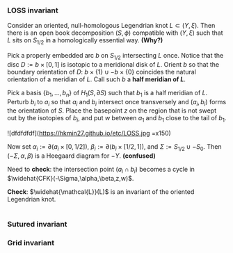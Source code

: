### LOSS invariant
Consider an oriented, null-homologous Legendrian knot $L \subset (Y,\xi)$. Then there is an open book decomposition  $(S,\phi)$ compatible with $(Y,\xi)$ such that $L$ sits on $S_{1/2}$ in a homologically essential way. **(Why?)**

Pick a properly embedded arc $b$ on $S_{1/2}$ intersecting $L$ once. Notice that the disc $D := b \times [0,1]$ is isotopic to a meridional disk of $L$. Orient $b$ so that the boundary orientation of $D$: $b \times \{1\} \cup -b \times \{0\}$ coincides the natural orientation of a meridian of $L$.  Call such $b$ a **half meridian of $L$**.

Pick a basis $\{b_1,...,b_n\}$ of $H_1(S, \partial S)$ such that $b_1$ is a half meridian of $L$. Perturb $b_i$ to $a_i$ so that $a_i$ and $b_i$ intersect once transversely and $(a_i,b_i)$ forms the orientation of $S$. Place the basepoint $z$ on the region that is not swept out by the isotopies of $b_i$, and put $w$ between $a_1$ and $b_1$ close to the tail of $b_1$.

![dfdfdfdf](https://hkmin27.github.io/etc/LOSS.jpg =x150)

Now set $\alpha_i := \partial (a_i \times [0,1/2])$, $\beta_i := \partial (b_i \times [1/2, 1])$, and $\Sigma := S_{1/2} \cup -S_0$. Then $(-\Sigma, \alpha, \beta)$ is a Heegaard diagram for $-Y$. **(confused)**

Need to **check**: the intersection point $(a_i \cap b_i)$ becomes a cycle in $\widehat{CFK}(-\Sigma,\alpha,\beta,z,w)$.

**Check**: $\widehat{\mathcal{L}}(L)$ is an invariant of the oriented Legendrian knot.

#

### Sutured invariant


### Grid invariant

<!--stackedit_data:
eyJoaXN0b3J5IjpbMjM5MDM4MDI3LDY4MDgzMzUxNCwyMTAyND
E3NTE0LC0yMTQwNjc5NTU5LDE0NDk0NDU3MTUsLTQ5MjY1MTE5
MSwxMTk4ODM3MDU1LDIwMjM0MDA4NjgsLTIxMjU5MDg1MTIsNz
cyODUzNTg0LDEzNjg0MDM0MzIsLTE4ODE4MzcxMjksMTQzNjg1
ODc1NCw3MzY5OTI4NDRdfQ==
-->
